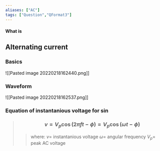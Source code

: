 ```yaml
---
aliases: ["AC"]
tags: ["Question","QFormat3"]
---
```


#### What is
## Alternating current
### Basics
![[Pasted image 20220218162440.png]]

### Waveform
![[Pasted image 20220218162537.png]]

### Equation of instantanious voltage for sin

> ### $$ v = V_{p} \cos(2\pi ft-\phi) = V_{p} \cos(\omega t-\phi) $$ 
>> where:
>> $v=$ instantanious voltage 
>> $\omega=$ angular frequency
>> $V_{p}=$ peak AC voltage
